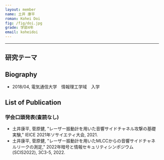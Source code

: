 ```yaml
---
layout: member
name: 土井 康平
roman: Kohei Doi
fig: /fig/doi.jpg
grade: 学部4年
email: koheidoi
---
```


---


## 研究テーマ

## Biography
- 2018/04, 電気通信大学　情報理工学域　入学


## List of Publication

### 学会口頭発表(査読なし)
- 土井康平, 菅原健, "レーザー振動計を用いた音響サイドチャネル攻撃の基礎実験," IEICE 2021年ソサイエティ大会, 2021.
- 土井康平, 菅原健, "レーザー振動計を用いたMLCCからの音響サイドチャネルリークの測定," 2022年暗号と情報セキュリティシンポジウム (SCIS2022), 3C3-5, 2022.
